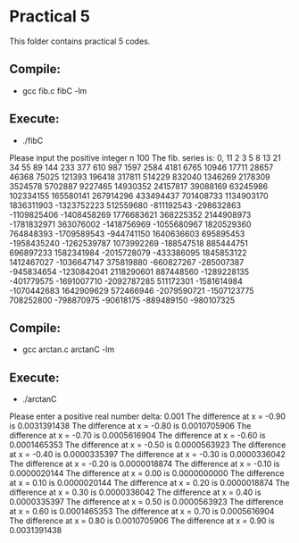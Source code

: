 # Practical 5

This folder contains practical 5 codes.

## Compile:
* gcc fib.c fibC -lm

## Execute:
* ./fibC

 Please input the positive integer n
 100
 The fib. series is: 
 0, 11 2 3 5 8 13 21 34 
 55 89 144 233 377 610 987 1597 2584 4181 
 6765 10946 17711 28657 46368 75025 121393 196418 317811 514229 
 832040 1346269 2178309 3524578 5702887 9227465 14930352 24157817 39088169 63245986 
 102334155 165580141 267914296 433494437 701408733 1134903170 1836311903 -1323752223 512559680 -811192543 
 -298632863 -1109825406 -1408458269 1776683621 368225352 2144908973 -1781832971 363076002 -1418756969 -1055680967 
 1820529360 764848393 -1709589543 -944741150 1640636603 695895453 -1958435240 -1262539787 1073992269 -188547518 
 885444751 696897233 1582341984 -2015728079 -433386095 1845853122 1412467027 -1036647147 375819880 -660827267 
 -285007387 -945834654 -1230842041 2118290601 887448560 -1289228135 -401779575 -1691007710 -2092787285 511172301 
 -1581614984 -1070442683 1642909629 572466946 -2079590721 -1507123775 708252800 -798870975 -90618175 -889489150 
 -980107325

## Compile:
* gcc arctan.c arctanC -lm

## Execute:
* ./arctanC

 Please enter a positive real number delta:
 0.001
 The difference at x = -0.90 is 0.0031391438
 The difference at x = -0.80 is 0.0010705906
 The difference at x = -0.70 is 0.0005616904
 The difference at x = -0.60 is 0.0001465353
 The difference at x = -0.50 is 0.0000563923
 The difference at x = -0.40 is 0.0000335397
 The difference at x = -0.30 is 0.0000336042
 The difference at x = -0.20 is 0.0000018874
 The difference at x = -0.10 is 0.0000020144
 The difference at x = 0.00 is 0.0000000000
 The difference at x = 0.10 is 0.0000020144
 The difference at x = 0.20 is 0.0000018874
 The difference at x = 0.30 is 0.0000336042
 The difference at x = 0.40 is 0.0000335397
 The difference at x = 0.50 is 0.0000563923
 The difference at x = 0.60 is 0.0001465353
 The difference at x = 0.70 is 0.0005616904
 The difference at x = 0.80 is 0.0010705906
 The difference at x = 0.90 is 0.0031391438

